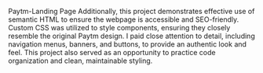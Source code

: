 Paytm-Landing Page
Additionally, this project demonstrates effective use of semantic HTML to ensure the webpage is accessible and SEO-friendly. Custom CSS was utilized to style components, ensuring they closely resemble the original Paytm design. I paid close attention to detail, including navigation menus, banners, and buttons, to provide an authentic look and feel. This project also served as an opportunity to practice code organization and clean, maintainable styling.


